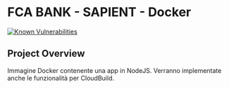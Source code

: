 # FCA BANK - SAPIENT - Docker

[![Known Vulnerabilities](https://snyk.io/package/npm/snyk/badge.svg)](https://snyk.io/package/npm/snyk)
<br>

## Project Overview

Immagine Docker contenente una app in NodeJS.
Verranno implementate anche le funzionalità per CloudBuild.
